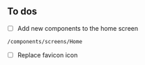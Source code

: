 ## To dos 

- [ ] Add new components to the home screen 
```bash
/components/screens/Home
```
- [ ] Replace favicon icon